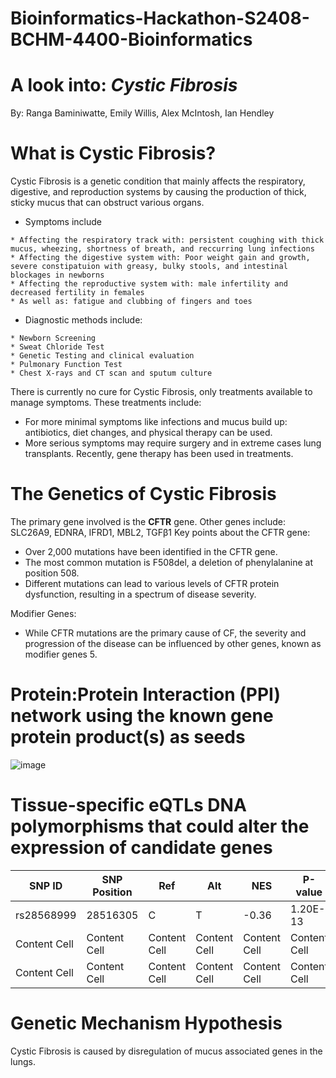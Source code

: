 # Bioinformatics-Hackathon-S2408-BCHM-4400-Bioinformatics

# A look into: _**Cystic Fibrosis**_
By: Ranga Baminiwatte, Emily Willis, Alex McIntosh, Ian Hendley

# What is Cystic Fibrosis?
Cystic Fibrosis is a genetic condition that mainly affects the respiratory, digestive, and reproduction systems by causing the production of thick, sticky mucus that can obstruct various organs.
* Symptoms include 
```
* Affecting the respiratory track with: persistent coughing with thick mucus, wheezing, shortness of breath, and reccurring lung infections
* Affecting the digestive system with: Poor weight gain and growth, severe constipatuion with greasy, bulky stools, and intestinal blockages in newborns
* Affecting the reproductive system with: male infertility and decreased fertility in females
* As well as: fatigue and clubbing of fingers and toes
```
* Diagnostic methods include: 
```
* Newborn Screening
* Sweat Chloride Test
* Genetic Testing and clinical evaluation
* Pulmonary Function Test
* Chest X-rays and CT scan and sputum culture
```
There is currently no cure for Cystic Fibrosis, only treatments available to manage symptoms. 
These treatments include:
* For more minimal symptoms like infections and mucus build up: antibiotics, diet changes, and physical therapy can be used. 
* More serious symptoms may require surgery and in extreme cases lung transplants. Recently, gene therapy has been used in treatments.

# The Genetics of Cystic Fibrosis
The primary gene involved is the **CFTR** gene. Other genes include: SLC26A9, EDNRA, IFRD1, MBL2, TGFβ1
Key points about the CFTR gene:
* Over 2,000 mutations have been identified in the CFTR gene.
* The most common mutation is F508del, a deletion of phenylalanine at position 508.
* Different mutations can lead to various levels of CFTR protein dysfunction, resulting in a spectrum of disease severity.

Modifier Genes:
* While CFTR mutations are the primary cause of CF, the severity and progression of the disease can be influenced by other genes, known as modifier genes 5.

# Protein:Protein Interaction (PPI) network using the known gene protein product(s) as seeds

![image](https://github.com/user-attachments/assets/fd276574-67a5-4bf1-b8f3-e31a108eea5f)


# Tissue-specific eQTLs DNA polymorphisms that could alter the expression of candidate genes

| SNP ID  | SNP Position | Ref | 	Alt | NES | P-value |
| ------------- | ------------- | ------------- | ------------- | ------------- | ------------- |
| rs28568999 | 28516305  | C  | T  | -0.36  | 1.20E-13  |
| Content Cell  | Content Cell  | Content Cell  | Content Cell  | Content Cell  | Content Cell  |
| Content Cell  | Content Cell  | Content Cell  | Content Cell  | Content Cell  | Content Cell  |

# Genetic Mechanism Hypothesis
Cystic Fibrosis is caused by disregulation of mucus associated genes in the lungs.

